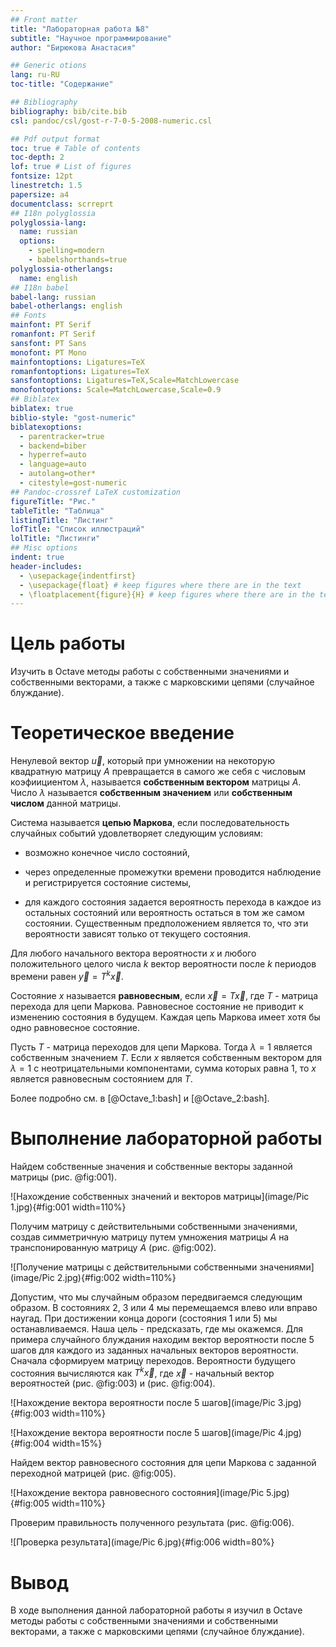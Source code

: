 ```yaml
---
## Front matter
title: "Лабораторная работа №8"
subtitle: "Научное программирование"
author: "Бирюкова Анастасия"

## Generic otions
lang: ru-RU
toc-title: "Содержание"

## Bibliography
bibliography: bib/cite.bib
csl: pandoc/csl/gost-r-7-0-5-2008-numeric.csl

## Pdf output format
toc: true # Table of contents
toc-depth: 2
lof: true # List of figures
fontsize: 12pt
linestretch: 1.5
papersize: a4
documentclass: scrreprt
## I18n polyglossia
polyglossia-lang:
  name: russian
  options:
	- spelling=modern
	- babelshorthands=true
polyglossia-otherlangs:
  name: english
## I18n babel
babel-lang: russian
babel-otherlangs: english
## Fonts
mainfont: PT Serif
romanfont: PT Serif
sansfont: PT Sans
monofont: PT Mono
mainfontoptions: Ligatures=TeX
romanfontoptions: Ligatures=TeX
sansfontoptions: Ligatures=TeX,Scale=MatchLowercase
monofontoptions: Scale=MatchLowercase,Scale=0.9
## Biblatex
biblatex: true
biblio-style: "gost-numeric"
biblatexoptions:
  - parentracker=true
  - backend=biber
  - hyperref=auto
  - language=auto
  - autolang=other*
  - citestyle=gost-numeric
## Pandoc-crossref LaTeX customization
figureTitle: "Рис."
tableTitle: "Таблица"
listingTitle: "Листинг"
lofTitle: "Список иллюстраций"
lolTitle: "Листинги"
## Misc options
indent: true
header-includes:
  - \usepackage{indentfirst}
  - \usepackage{float} # keep figures where there are in the text
  - \floatplacement{figure}{H} # keep figures where there are in the text
---
```


# Цель работы

Изучить в Octave методы работы с собственными значениями и собственными векторами, а также с марковскими цепями (случайное блуждание).

# Теоретическое введение

Ненулевой вектор $\vec{u}$, который при умножении на некоторую квадратную матрицу $A$ превращается в самого же себя с числовым коэфиициентом $\lambda$, называется __собственным вектором__ матрицы $A$. Число $\lambda$ называется __собственным значением__ или __собственным числом__ данной матрицы.

Система называется __цепью Маркова__, если последовательность случайных событий удовлетворяет следующим условиям: 

* возможно конечное число состояний,
 
* через определенные промежутки времени проводится наблюдение и регистрируется состояние системы,

* для каждого состояния задается вероятность перехода в каждое из остальных состояний или вероятность остаться в том же самом состоянии. Существенным предположением является то, что эти вероятности зависят только от текущего состояния.

Для любого начального вектора вероятности $x$ и любого положительного целого числа $k$ вектор вероятности после $k$ периодов времени равен $\vec{y} = T^k \vec{x}$.

Состояние $x$ называется __равновесным__, если $\vec{x} = T \vec{x}$, где $T$ - матрица перехода для цепи Маркова. Равновесное состояние не приводит к изменению состояния в будущем. Каждая цепь Маркова имеет хотя бы одно равновесное состояние.

Пусть $T$ - матрица переходов для цепи Маркова. Тогда $\lambda=1$ является собственным значением $T$. Если $x$ является собственным вектором для $\lambda=1$ с неотрицательными компонентами, сумма которых равна $1$, то $x$ является равновесным состоянием для $T$.

Более подробно см. в [@Octave_1:bash] и [@Octave_2:bash].

# Выполнение лабораторной работы

Найдем собственные значения и собственные векторы заданной матрицы (рис. @fig:001).

![Нахождение собственных значений и векторов матрицы](image/Pic 1.jpg){#fig:001 width=110%}

Получим матрицу с действительными собственными значениями, создав симметричную матрицу путем умножения матрицы $A$ на транспонированную матрицу $A$ (рис. @fig:002).

![Получение матрицы с действительными собственными значениями](image/Pic 2.jpg){#fig:002 width=110%}

Допустим, что мы случайным образом передвигаемся следующим образом. В состояниях 2, 3 или 4 мы перемещаемся влево или вправо наугад. При достижении конца дороги (состояния 1 или 5) мы останавливаемся. Наша цель - предсказать, где мы окажемся. Для примера случайного блуждания находим вектор вероятности после 5 шагов для каждого из заданных начальных векторов вероятности. Сначала сформируем матрицу переходов. Вероятности будущего состояния вычисляются как $T^k \vec{x}$, где $\vec{x}$ - начальный вектор вероятностей (рис. @fig:003) и (рис. @fig:004).

![Нахождение вектора вероятности после 5 шагов](image/Pic 3.jpg){#fig:003 width=110%}

![Нахождение вектора вероятности после 5 шагов](image/Pic 4.jpg){#fig:004 width=15%}

Найдем вектор равновесного состояния для цепи Маркова с заданной переходной матрицей (рис. @fig:005).

![Нахождение вектора равновесного состояния](image/Pic 5.jpg){#fig:005 width=110%}

Проверим правильность полученного результата (рис. @fig:006).

![Проверка результата](image/Pic 6.jpg){#fig:006 width=80%}

# Вывод 

В ходе выполнения данной лабораторной работы я изучил в Octave методы работы с собственными значениями и собственными векторами, а также с марковскими цепями (случайное блуждание).
